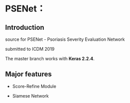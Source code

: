 # PSENet：



## Introduction

source for PSENet - Psoriasis Severity Evaluation Network

submitted to ICDM 2019



The master branch works with **Keras 2.2.4**.



## Major features

* Score-Refine Module

* Siamese Network

  









​	

